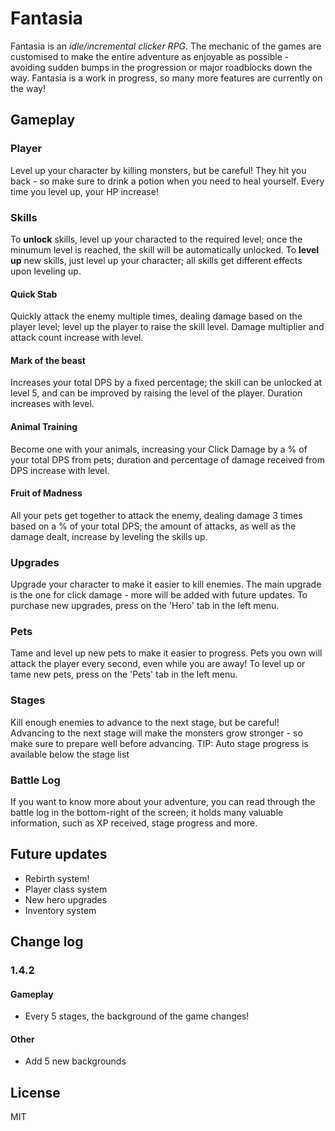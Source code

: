 # Fantasia

Fantasia is an _idle/incremental clicker RPG_.
The mechanic of the games are customised to make the entire adventure as enjoyable as possible - avoiding sudden bumps in the progression or major roadblocks down the way.
Fantasia is a work in progress, so many more features are currently on the way!

## Gameplay

### Player

Level up your character by killing monsters, but be careful! They hit you back - so make sure to drink a potion when you need to heal yourself.
Every time you level up, your HP increase!

### Skills

To **unlock** skills, level up your characted to the required level; once the minumum level is reached, the skill will be automatically unlocked. To **level up** new skills, just level up your character; all skills get different effects upon leveling up.

#### Quick Stab

Quickly attack the enemy multiple times, dealing damage based on the player level; level up the player to raise the skill level. Damage multiplier and attack count increase with level.

#### Mark of the beast

Increases your total DPS by a fixed percentage; the skill can be unlocked at level 5, and can be improved by raising the level of the player. Duration increases with level.

#### Animal Training

Become one with your animals, increasing your Click Damage by a % of your total DPS from pets; duration and percentage of damage received from DPS increase with level.

#### Fruit of Madness

All your pets get together to attack the enemy, dealing damage 3 times based on a % of your total DPS; the amount of attacks, as well as the damage dealt, increase by leveling the skills up.

### Upgrades

Upgrade your character to make it easier to kill enemies. The main upgrade is the one for click damage - more will be added with future updates.
To purchase new upgrades, press on the 'Hero' tab in the left menu.

### Pets

Tame and level up new pets to make it easier to progress. Pets you own will attack the player every second, even while you are away!
To level up or tame new pets, press on the 'Pets' tab in the left menu.

### Stages

Kill enough enemies to advance to the next stage, but be careful! Advancing to the next stage will make the monsters grow stronger - so make sure to prepare well before advancing.
TIP: Auto stage progress is available below the stage list

### Battle Log

If you want to know more about your adventure, you can read through the battle log in the bottom-right of the screen; it holds many valuable information, such as XP received, stage progress and more.

## Future updates

- Rebirth system!
- Player class system
- New hero upgrades
- Inventory system

## Change log

### 1.4.2

#### Gameplay

- Every 5 stages, the background of the game changes!

#### Other

- Add 5 new backgrounds

## License

MIT
